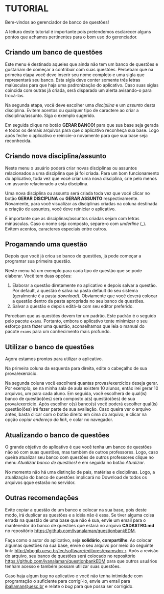 # TUTORIAL

Bem-vindos ao gerenciador de banco de questões!

A leitura deste tutorial é importante pois pretendemos esclarecer alguns pontos que achamos pertinentes para o bom uso do gerenciador.

## Criando um banco de questões

Este menu é destinado aqueles que ainda não tem um banco de questões e gostariam de começar a contribuir com suas questões. Percebam que na primeira etapa você deve inserir seu nome completo e uma sigla que representará seu banco. Esta sigla deve conter somente três letras maiúsculas para que haja uma padronização do aplicativo. Caso suas siglas coincida com outras já criada, será disparado um alerta avisando-o para trocá-las.

Na segunda etapa, você deve escolher uma _disciplina_ e um _assunto_ desta disciplina. Evitem acentos ou qualquer tipo de caractere ao criar a disciplina/assunto. Siga o exemplo sugerido.

Em seguida clique no botão **GERAR BANCO!** para que sua base seja gerada e todos os demais arquivos para que o aplicativo reconheça sua base. Logo após feche o aplicativo e reinicie-o novamente para que sua base seja reconhecida.

## Criando nova disciplina/assunto

Neste menu o usuário poderá criar novas disciplinas ou assuntos relacionados a uma disciplina que já foi criada. Para um bom funcionamento do aplicativo, toda vez que você criar uma nova disciplina, crie pelo menos um assunto relacionado a esta disciplina. 

Uma nova disciplina ou assunto será criada toda vez que você clicar no botão **GERAR DISCIPLINA** ou **GERAR ASSUNTO** respectivamente. Novamente, para você visualizar as disciplinas criadas na coluna destinada a criação de assuntos, você deve reiniciar o aplicativo.

É importante que as disciplinas/assuntos criadas sejam com letras minúsculas. Caso o nome seja composto, separe-o com *underline* (\_). Evitem acentos, caracteres especiais entre outros. 

## Progamando uma questão

Depois que você já criou se banco de questões, já pode começar a programar sua primeira questão.

Neste menu há um exemplo para cada tipo de questão que se pode elaborar. Você tem duas opções: 

1. Elaborar a questão diretamente no aplicativo e depois salvar a questão. Por default, a questão é salva na pasta default do seu sistema (geralmente é a pasta *download*). Obviamente que você deverá colocar a questão dentro da pasta apropriada no seu banco de questões.
2. Salvar a questão e depois editá-la com seu editor preferido.

Percebam que as questões devem ter um padrão. Este padrão é o seguido pelo pacote `exams`. Portanto, embora o aplicativo tente minimizar o seu esforço para fazer uma questão, aconselhamos que leia o manual do pacote `exams` para um conhecimento mais profundo.

## Utilizar o banco de questões

Agora estamos prontos para utilizar o aplicativo. 

Na primeira coluna da esquerda para direita, edite o cabeçalho de sua prova/exercício.

Na segunda coluna você escolherá quantas provas/exercícios deseja gerar. Por exemplo, se na minha sala de aula existem 10 alunos, então irei gerar 10 arquivos, um para cada aluno. Em seguida, você escolherá de qual(is) banco de questão(ões) será composto a(s) questão(ões) de sua prova/exercício. Após escolher o(s) banco(s) você poderá escolher qual(is) questão(ões) irá fazer parte de sua avaliação. Caso queira ver o arquivo antes, basta clicar com o botão direito em cima do arquivo, e clicar na opção *copiar endereço do link*, e colar no navegador.

## Atualizando o banco de questões

O grande objetivo do aplicativo é que você tenha um banco de questões não só com suas questões, mas também de outros professores. Logo, caso queira atualizar seu banco com questões de outros professores clique no menu *Atualizar banco de questões!* e em seguida no botão *Atualizar*.

No momento não há uma distinção de país, matérias e disciplinas. Logo, a atualização do banco de questões implicará no Download de todos os arquivos qque estarão no servidor.

## Outras recomendações

Evite copiar a questão de um banco e colocar na sua base, pois deste modo, irá duplicar as questões e a idéia não é essa. Se tiver alguma coisa errada na questão de uma base que não é sua, envie um email para o mantenedor do banco de questões que estará no arquivo **CADASTRO.md** no repositório  https://github.com/ivanalaman/questionbankEDM.

Faça como o autor do aplicativo, seja **solidário**, **compartilhe**. Ao colocar algumas questões na sua base, envie o seu arquivo por meio do seguinte link: http://nbcgib.uesc.br/lec/software/editores/examsdm-r. Após a revisão do arquivo, seu banco de questões será colocado no repositório https://github.com/ivanalaman/questionbankEDM para que outros usuários tenham acesso e também possam utilizar suas questões. 

Caso haja algum *bug* no aplicativo e você não tenha intimidade com programação o suficiente para corrigí-lo, envie um email para iballaman@uesc.br e relate o *bug* para que possa ser corrigido.
